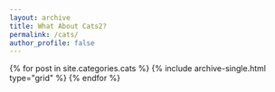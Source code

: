 ```yaml
---
layout: archive
title: What About Cats2?
permalink: /cats/
author_profile: false
---
```


<div class="grid__wrapper">
  {% for post in site.categories.cats %}
    {% include archive-single.html type="grid" %}
  {% endfor %}
</div>
